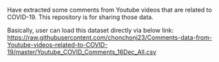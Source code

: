 Have extracted some comments from Youtube videos that are related to COVID-19. This repository is for sharing those data.


Basically, user can load this dataset directly via below link:
https://raw.githubusercontent.com/chonchonj23/Comments-data-from-Youtube-videos-related-to-COVID-19/master/Youtube_COVID_Comments_16Dec_All.csv

